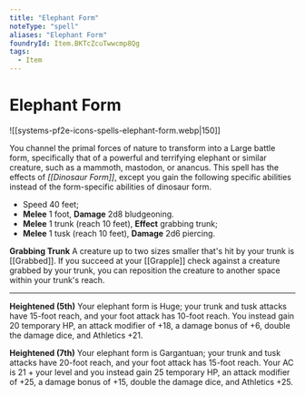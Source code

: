 ```yaml
---
title: "Elephant Form"
noteType: "spell"
aliases: "Elephant Form"
foundryId: Item.BKTcZcuTwwcmp8Qg
tags:
  - Item
---
```


# Elephant Form
![[systems-pf2e-icons-spells-elephant-form.webp|150]]

You channel the primal forces of nature to transform into a Large battle form, specifically that of a powerful and terrifying elephant or similar creature, such as a mammoth, mastodon, or anancus. This spell has the effects of _[[Dinosaur Form]]_, except you gain the following specific abilities instead of the form-specific abilities of dinosaur form.

*   Speed 40 feet;
*   **Melee** 1 foot, **Damage** 2d8 bludgeoning.
*   **Melee** 1 trunk (reach 10 feet), **Effect** grabbing trunk;
*   **Melee** 1 tusk (reach 10 feet), **Damage** 2d6 piercing.

**Grabbing Trunk** A creature up to two sizes smaller that's hit by your trunk is [[Grabbed]]. If you succeed at your [[Grapple]] check against a creature grabbed by your trunk, you can reposition the creature to another space within your trunk's reach.

* * *

**Heightened (5th)** Your elephant form is Huge; your trunk and tusk attacks have 15-foot reach, and your foot attack has 10-foot reach. You instead gain 20 temporary HP, an attack modifier of +18, a damage bonus of +6, double the damage dice, and Athletics +21.

**Heightened (7th)** Your elephant form is Gargantuan; your trunk and tusk attacks have 20-foot reach, and your foot attack has 15-foot reach. Your AC is 21 + your level and you instead gain 25 temporary HP, an attack modifier of +25, a damage bonus of +15, double the damage dice, and Athletics +25.
